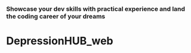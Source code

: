 # 

### Showcase your dev skills with practical experience and land the coding career of your dreams
# DepressionHUB_web
